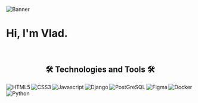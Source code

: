 ![Banner](https://github.com/vkoudela-dev/vkoudela-dev/blob/main/banner2.gif)

# Hi, I'm Vlad.

<br>

<h2 align="center">🛠️ Technologies and Tools 🛠️</h2>

<span><img align="left" alt="HTML5" src="https://img.shields.io/badge/-HTML5-E34F26?style=for-the-badge&labelColor=252525&logo=html5&logoColor=E34F26"/></span>
<img align="left" alt="CSS3" src="https://img.shields.io/badge/-CSS3-1572B6?style=for-the-badge&labelColor=252525&logo=css3&logoColor=1572B6"/>
<img align="left" alt="Javascript" src="https://img.shields.io/badge/-Javascript-F0DB4F?style=for-the-badge&labelColor=252525&logo=javascript&logoColor=F0DB4F"/>
<img align="left" alt="Django" src="https://img.shields.io/badge/-Django-2baa77?style=for-the-badge&labelColor=252525&logo=django&logoColor=2baa77"/>
<img align="left" alt="PostGreSQL" src="https://img.shields.io/badge/-PostGreSQL-4169E1?style=for-the-badge&labelColor=252525&logo=PostGreSQL&logoColor=4169E1"/>
<img align="left" alt="Figma" src="https://img.shields.io/badge/-Figma-F24E1E?style=for-the-badge&labelColor=252525&logo=figma&logoColor=F24E1E"/>
<img align="left" alt="Docker" src="https://img.shields.io/badge/-Docker-2496ED?style=for-the-badge&labelColor=252525&logo=docker&logoColor=2496ED"/>
<img align="left" alt="Python" src="https://img.shields.io/badge/-Python-3776AB?style=for-the-badge&labelColor=252525&logo=python&logoColor=3776AB"/>
